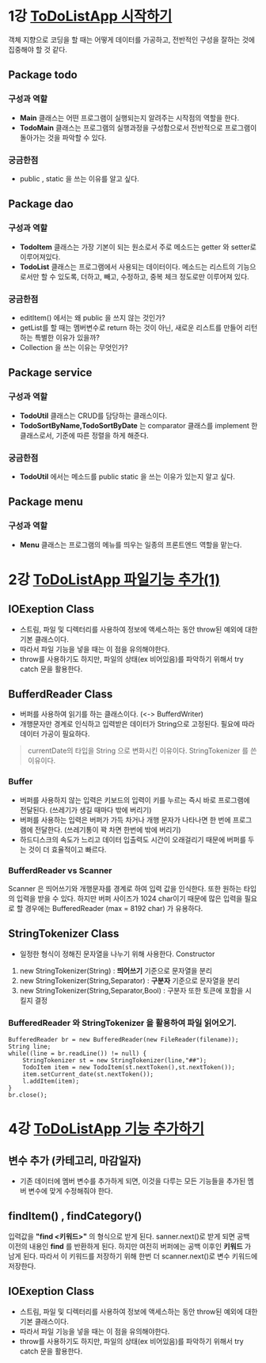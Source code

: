 # 1강 [ToDoListApp 시작하기](https://www.youtube.com/watch?v=alpgDkyjW5s/)

객체 지향으로 코딩을 할 때는 어떻게 데이터를 가공하고, 전반적인 구성을 잘하는 것에 집중해야 할 것 같다. 
## Package todo
### 구성과 역할
- __Main__ 클래스는 어떤 프로그램이 실행되는지 알려주는 시작점의 역할을 한다.
- __TodoMain__ 클래스는 프로그램의 실행과정을 구성함으로서 전반적으로 프로그램이 돌아가는 것을 파악할 수 있다.
### 궁금한점 
- public , static 을 쓰는 이유를 알고 싶다. 
## Package dao 
### 구성과 역할
- __TodoItem__ 클래스는 가장 기본이 되는 원소로서 주로 메소드는 getter 와 setter로 이루어져있다. 
- __TodoList__ 클래스는 프로그램에서 사용되는 데이터이다. 메소드는 리스트의 기능으로서만 할 수 있도록, 더하고, 빼고, 수정하고, 중복 체크 정도로만 이루어져 있다.
### 궁금한점 
- editItem() 에서는 왜 public 을 쓰지 않는 것인가? 
- getList를 할 때는 멤버변수로 return 하는 것이 아닌, 새로운 리스트를 만들어 리턴하는 특별한 이유가 있을까?
- Collection 을 쓰는 이유는 무엇인가? 
## Package service 
### 구성과 역할
- __TodoUtil__ 클래스는 CRUD를 담당하는 클래스이다.
- __TodoSortByName,TodoSortByDate__ 는 comparator 클래스를 implement 한 클래스로서, 기준에 따른 정렬을 하게 해준다.
### 궁금한점 
- __TodoUtil__ 에서는 메소드를 public static 을 쓰는 이유가 있는지 알고 싶다. 
## Package menu
### 구성과 역할
- __Menu__ 클래스는 프로그램의 메뉴를 띄우는 일종의 프론트엔드 역할을 맡는다. 


# 2강 [ToDoListApp 파일기능 추가(1)](https://www.youtube.com/watch?v=hVeF1-WJZJw&list=PLoJdZ7VvEiRM4lw8htJg7qsDoHILpvfLP&index=2)

## IOExeption Class
- 스트림, 파일 및 디렉터리를 사용하여 정보에 액세스하는 동안 throw된 예외에 대한 기본 클래스이다.
- 따라서 파일 기능을 넣을 때는 이 점을 유의해야한다. 
- throw를 사용하기도 하지만, 파일의 상태(ex 비어있음)를 파악하기 위해서  try catch 문을 활용한다. 

## BufferdReader Class 
- 버퍼를 사용하여 읽기를 하는 클래스이다. (<-> BufferdWriter)
- 개행문자만 경계로 인식하고 입력받은 데이터가 String으로 고정된다. 필요에 따라 데이터 가공이 필요하다.
> currentDate의 타입을 String 으로 변화시킨 이유이다. 
> StringTokenizer 를 쓴 이유이다. 
### Buffer
- 버퍼를 사용하지 않는 입력은 키보드의 입력이 키를 누르는 즉시 바로 프로그램에 전달된다. (쓰레기가 생길 때마다 밖에 버리기)
- 버퍼를 사용하는 입력은 버퍼가 가득 차거나 개행 문자가 나타나면 한 번에 프로그램에 전달한다. (쓰레기통이 꽉 차면 한번에 밖에 버리기)
- 하드디스크의 속도가 느리고 데이터 입출력도 시간이 오래걸리기 때문에 버퍼를 두는 것이 더 효율적이고 빠르다. 
### BufferdReader vs Scanner 
Scanner 은 띄어쓰기와 개행문자를 경계로 하여 입력 값을 인식한다. 
또한 원하는 타입의 입력을 받을 수 있다. 
하지만 버퍼 사이즈가 1024 char이기 때문에 많은 입력을 필요로 할 경우에는 BufferedReader (max = 8192 char) 가 유용하다. 

## StringTokenizer Class
- 일정한 형식이 정해진 문자열을 나누기 위해 사용한다. 
Constructor
1. new StringTokenizer(String) : __띄어쓰기__ 기준으로 문자열을 분리
2. new StringTokenizer(String,Separator) : __구분자__ 기준으로 문자열을 분리
3. new StringTokenizer(String,Separator,Bool) : 구분자 또한 토큰에 포함을 시킬지 결정

### BufferedReader 와 StringTokenizer 을 활용하여 파일 읽어오기. 
```
BufferedReader br = new BufferedReader(new FileReader(filename));
String line;
while((line = br.readLine()) != null) {
	StringTokenizer st = new StringTokenizer(line,"##");
	TodoItem item = new TodoItem(st.nextToken(),st.nextToken());
	item.setCurrent_date(st.nextToken());
	l.addItem(item);
}
br.close();
```

# 4강 [ToDoListApp 기능 추가하기](https://www.youtube.com/watch?v=zka3w5dXcQE&list=PLoJdZ7VvEiRM4lw8htJg7qsDoHILpvfLP&index=4)

## 변수 추가 (카테고리, 마감일자)
- 기존 데이터에 멤버 변수를 추가하게 되면, 이것을 다루는 모든 기능들을 추가된 멤버 변수에 맞게 수정해줘야 한다. 

## findItem() , findCategory()
입력값을 __"find <키워드>"__ 의 형식으로 받게 된다. 
sanner.next()로 받게 되면 공백 이전의 내용인 __find__ 를 반환하게 된다. 
하지만 여전히 버퍼에는 공백 이후인 __키워드__ 가 남게 된다. 따라서 이 키워드를 저장하기 위해 한번 더 scanner.next()로 변수 키워드에 저장한다. 




## IOExeption Class
- 스트림, 파일 및 디렉터리를 사용하여 정보에 액세스하는 동안 throw된 예외에 대한 기본 클래스이다.
- 따라서 파일 기능을 넣을 때는 이 점을 유의해야한다. 
- throw를 사용하기도 하지만, 파일의 상태(ex 비어있음)를 파악하기 위해서  try catch 문을 활용한다. 

